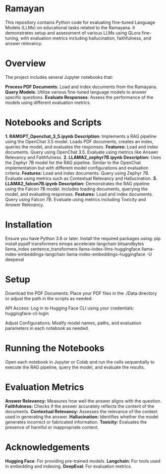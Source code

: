 # Ramayan
This repository contains Python code for evaluating fine-tuned Language Models (LLMs) on educational tasks related to the Ramayana. It demonstrates setup and assessment of various LLMs using QLora fine-tuning, with evaluation metrics including hallucination, faithfulness, and answer relevancy.

# Overview
The project includes several Jupyter notebooks that:

**Process PDF Documents**: Load and index documents from the Ramayana.
**Query Models**: Utilize various fine-tuned language models to answer specific questions.
**Evaluate Responses**: Assess the performance of the models using different evaluation metrics.

# Notebooks and Scripts
**1. RAMGPT_Openchat_3_5.ipynb**
**Description:** Implements a RAG pipeline using the OpenChat 3.5 model. Loads PDF documents, creates an index, queries the model, and evaluates the responses.
**Features:**
Load and index documents.
Query using OpenChat 3.5.
Evaluate using metrics like Answer Relevancy and Faithfulness.
**2. LLAMA2_zephyr7B.ipynb**
**Description:** Uses the Zephyr 7B model for the RAG pipeline. Similar to the OpenChat implementation but with different model configurations and evaluation criteria.
**Features:**
Load and index documents.
Query using Zephyr 7B.
Evaluate using metrics such as Contextual Relevancy and Hallucination.
**3. LLAMA2_falcon7B.ipynb**
**Description:** Demonstrates the RAG pipeline using the Falcon 7B model. Includes loading documents, querying the model, and evaluating responses.
**Features:**
Load and index documents.
Query using Falcon 7B.
Evaluate using metrics including Toxicity and Answer Relevancy.

# Installation
Ensure you have Python 3.8 or later. Install the required packages using:
pip install pypdf transformers einops accelerate langchain bitsandbytes llama_index sentence_transformers llama-index-llms-huggingface llama-index-embeddings-langchain llama-index-embeddings-huggingface -U deepeval

# Setup
Download the PDF Documents: Place your PDF files in the ./Data directory or adjust the path in the scripts as needed.

API Access: Log in to Hugging Face CLI using your credentials:
huggingface-cli login

Adjust Configurations: Modify model names, paths, and evaluation parameters in each notebook as needed.

# Running the Notebooks
Open each notebook in Jupyter or Colab and run the cells sequentially to execute the RAG pipeline, query the model, and evaluate the results.

# Evaluation Metrics
**Answer Relevancy:** Measures how well the answer aligns with the question.
**Faithfulness:** Checks if the answer accurately reflects the content of the documents.
**Contextual Relevancy:** Assesses the relevance of the context used in generating the answer.
**Hallucination:** Identifies whether the model generates incorrect or fabricated information.
**Toxicity:** Evaluates the presence of harmful or inappropriate content.

# Acknowledgements
**Hugging Face**: For providing pre-trained models.
**Langchain**: For tools used in embedding and indexing.
**DeepEval**: For evaluation metrics.
